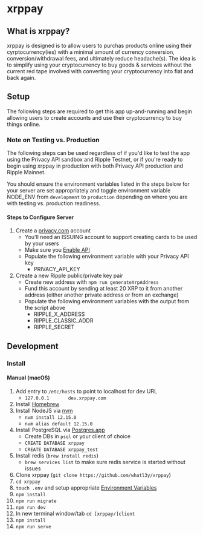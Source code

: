 # xrppay

## What is xrppay?

xrppay is designed is to allow users to purchas products online using
their cyrptocurrency(ies) with a minimal amount of currency conversion,
conversion/withdrawal fees, and ultimately reduce headache(s). The idea is to simplify
using your cryptocurrency to buy goods & services without the current red
tape involved with converting your cryptocurrency into fiat and back again.

## Setup

The following steps are required to get this app up-and-running and begin allowing
users to create accounts and use their cryptocurrency to buy things online.

### Note on Testing vs. Production

The following steps can be used regardless of if you'd like to test the app using
the Privacy API sandbox and Ripple Testnet, or if you're ready to begin using xrppay
in production with both Privacy API production and Ripple Mainnet.

You should ensure the environment variables listed in the steps below
for your server are set appropriately and toggle environment variable
NODE_ENV from `development` to `production` depending on where you are with
testing vs. production readiness.

#### Steps to Configure Server

1. Create a [privacy.com](https://privacy.com/) account
    - You'll need an ISSUING account to support creating cards to be used by your users
    - Make sure you [Enable API](https://privacy.com/account#api-key)
    - Populate the following environment variable with your Privacy API key
        - PRIVACY_API_KEY
2. Create a new Ripple public/private key pair
    - Create new address with `npm run generateXrpAddress`
    - Fund this account by sending at least 20 XRP to it from another address (either another private address or from an exchange)
    - Populate the following environment variables with the output from the script above
        - RIPPLE_X_ADDRESS
        - RIPPLE_CLASSIC_ADDR
        - RIPPLE_SECRET

## Development

### Install

#### Manual (macOS)

1. Add entry to `/etc/hosts` to point to localhost for dev URL
    - `127.0.0.1       dev.xrppay.com`
2. Install [Homebrew](https://brew.sh/)
3. Install NodeJS via [nvm](https://github.com/nvm-sh/nvm)
    - `nvm install 12.15.0`
    - `nvm alias default 12.15.0`
4. Install PostgreSQL via [Postgres.app](https://postgresapp.com/)
    - Create DBs in `psql` or your client of choice
    - `CREATE DATABASE xrppay`
    - `CREATE DATABASE xrppay_test`
5. Install redis (`brew install redis`)
    - `brew services list` to make sure redis service is started without issues
6. Clone xrppay (`git clone https://github.com/whatl3y/xrppay`)
7. `cd xrppay`
8. `touch .env` and setup appropriate [Environment Variables](#Environment-Variables)
9. `npm install`
9. `npm run migrate`
10. `npm run dev`
11. In new terminal window/tab `cd [xrppay/]client`
12. `npm install`
13. `npm run serve`